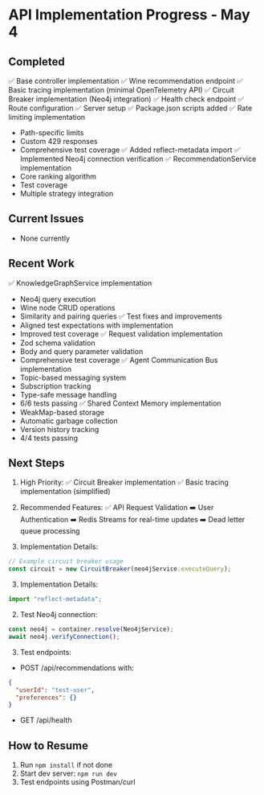# API Implementation Progress - May 4

## Completed
✅ Base controller implementation
✅ Wine recommendation endpoint
✅ Basic tracing implementation (minimal OpenTelemetry API)
✅ Circuit Breaker implementation (Neo4j integration)
✅ Health check endpoint
✅ Route configuration
✅ Server setup
✅ Package.json scripts added
✅ Rate limiting implementation
  - Path-specific limits
  - Custom 429 responses
  - Comprehensive test coverage
✅ Added reflect-metadata import
✅ Implemented Neo4j connection verification
✅ RecommendationService implementation
  - Core ranking algorithm
  - Test coverage
  - Multiple strategy integration

## Current Issues
- None currently

## Recent Work
✅ KnowledgeGraphService implementation
  - Neo4j query execution
  - Wine node CRUD operations
  - Similarity and pairing queries
✅ Test fixes and improvements
  - Aligned test expectations with implementation
  - Improved test coverage
✅ Request validation implementation
  - Zod schema validation
  - Body and query parameter validation
  - Comprehensive test coverage
✅ Agent Communication Bus implementation
  - Topic-based messaging system
  - Subscription tracking
  - Type-safe message handling
  - 6/6 tests passing
✅ Shared Context Memory implementation
  - WeakMap-based storage
  - Automatic garbage collection
  - Version history tracking
  - 4/4 tests passing

## Next Steps
1. High Priority:
   ✅ Circuit Breaker implementation
   ✅ Basic tracing implementation (simplified)

2. Recommended Features:
   ✅ API Request Validation
   ➡️ User Authentication
   ➡️ Redis Streams for real-time updates
   ➡️ Dead letter queue processing

3. Implementation Details:
```ts
// Example circuit breaker usage
const circuit = new CircuitBreaker(neo4jService.executeQuery);
```

3. Implementation Details:
```ts
import "reflect-metadata";
```

2. Test Neo4j connection:
```ts
const neo4j = container.resolve(Neo4jService);
await neo4j.verifyConnection();
```

3. Test endpoints:
- POST /api/recommendations with:
```json
{
  "userId": "test-user",
  "preferences": {}
}
```
- GET /api/health

## How to Resume
1. Run `npm install` if not done
2. Start dev server: `npm run dev`
3. Test endpoints using Postman/curl
